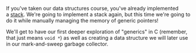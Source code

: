 If you've taken our data structures course, you've already implemented a [stack](https://en.wikipedia.org/wiki/Stack_\(abstract_data_type\)). We're going to implement a stack again, but this time we're going to do it while manually managing the memory of generic pointers!

We'll get to have our first deeper exploration of "generics" in C (remember, that just means `void *`) as well as creating a data structure we will later use in our mark-and-sweep garbage collector.